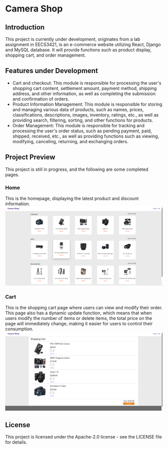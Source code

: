 # Camera Shop
## Introduction 
This project is currently under development, originates from a lab assignment in EECS3421, is an e-commerce website utilizing React, Django and MySQL database. It will provide functions such as product display, shopping cart, and order management.
## Features under Development 
- Cart and checkout: This module is responsible for processing the user's shopping cart content, settlement amount, payment method, shipping address, and other information, as well as completing the submission and confirmation of orders.
- Product Information Management: This module is responsible for storing and managing various data of products, such as names, prices, classifications, descriptions, images, inventory, ratings, etc., as well as providing search, filtering, sorting, and other functions for products. 
- Order Management: This module is responsible for tracking and processing the user's order status, such as pending payment, paid, shipped, received, etc., as well as providing functions such as viewing, modifying, canceling, returning, and exchanging orders. 
## Project Preview
This project is still in progress, and the following are some completed pages.
### Home

This is the homepage, displaying the latest product and discount information. 
<img src="images/inprogress/homepage.png" />

### Cart
This is the shopping cart page where users can view and modify their order. This page also has a dynamic update function, which means that when users modify the number of items or delete items, the total price on the page will immediately change, making it easier for users to control their consumption.
<img src="images/inprogress/cartpage.png" />

## License
This project is licensed under the Apache-2.0 license - see the LICENSE file for details.
